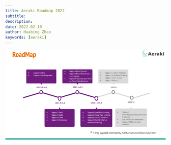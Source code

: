 ```yaml
---
title: Aeraki Roadmap 2022
subtitle: 
description:  
date: 2022-02-10
author: Huabing Zhao
keywords: [aeraki]
---
```


![Aeraki Roadmap 2022](./roadmap-2022.png)